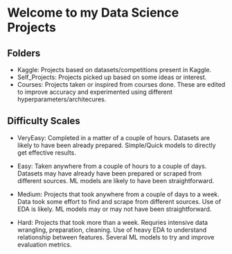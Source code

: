 # Welcome to my Data Science Projects

## Folders
- Kaggle: Projects based on datasets/competitions present in Kaggle.
- Self_Projects: Projects picked up based on some ideas or interest.
- Courses: Projects taken or inspired from courses done. These are edited to improve accuracy and experimented using different hyperparameters/architecures.

## Difficulty Scales
- VeryEasy: Completed in a matter of a couple of hours. Datasets are likely to have been already prepared. Simple/Quick models to directly get effective results.

- Easy: Taken anywhere from a couple of hours to a couple of days. Datasets may have already have been prepared or scraped from different sources. ML models are likely to have been straightforward.

- Medium: Projects that took anywhere from a couple of days to a week. Data took some effort to find and scrape from different sources. Use of EDA is likely. ML models may or may not have been straightforward.

- Hard: Projects that took more than a week. Requries intensive data wrangling, preparation, cleaning. Use of heavy EDA to understand relationship between features. Several ML models to try and improve evaluation metrics.
